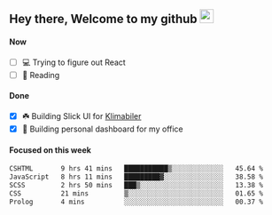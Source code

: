 ## Hey there, Welcome to my github <img src="https://media.giphy.com/media/hvRJCLFzcasrR4ia7z/giphy.gif" width="25px">

#### Now
- [ ] 💻 Trying to figure out React
- [ ] 📕 Reading

#### Done
- [x] ☘️ Building Slick UI for [Klimabiler](https://klimabiler.dk)
- [x] 🚀 Building personal dashboard for my office
 
 #### Focused on this week
<!--START_SECTION:waka-->

```txt
CSHTML       9 hrs 41 mins   ███████████▒░░░░░░░░░░░░░   45.64 %
JavaScript   8 hrs 11 mins   █████████▓░░░░░░░░░░░░░░░   38.58 %
SCSS         2 hrs 50 mins   ███▒░░░░░░░░░░░░░░░░░░░░░   13.38 %
CSS          21 mins         ▒░░░░░░░░░░░░░░░░░░░░░░░░   01.65 %
Prolog       4 mins          ░░░░░░░░░░░░░░░░░░░░░░░░░   00.37 %
```

<!--END_SECTION:waka-->

